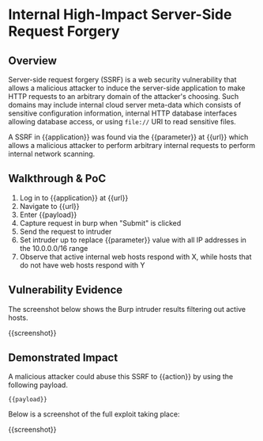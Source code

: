# Internal High-Impact Server-Side Request Forgery

## Overview

<!--
Provide a 1-2 sentence description - see http://cveproject.github.io/docs/content/key-details-phrasing.pdf for tips

This format is a good guide:
[VULNTYPE] in [COMPONENT] in [APPLICATION] allows [ATTACKER] to [IMPACT] via [VECTOR] 
-->
Server-side request forgery (SSRF) is a web security vulnerability that allows a malicious attacker to induce the server-side application to make HTTP requests to an arbitrary domain of the attacker's choosing. Such domains may include internal cloud server meta-data which consists of sensitive configuration information, internal HTTP database interfaces allowing database access, or using `file://` URI to read sensitive files.

A SSRF in {{application}} was found via the {{parameter}} at {{url}} which allows a malicious attacker to perform arbitrary internal requests to perform internal network scanning.

## Walkthrough & PoC

<!--
Provide a step-by-step walkthrough on how to access the vulnerable injection point, and how to exploit the vulnerability.
Adding a dot-pointed walkthrough with relevant screenshots will speed triage time and result in faster rewards!
-->

1. Log in to {{application}} at {{url}}
1. Navigate to {{url}}
1. Enter {{payload}}
1. Capture request in burp when "Submit" is clicked
1. Send the request to intruder
1. Set intruder up to replace {{parameter}} value with all IP addresses in the 10.0.0.0/16 range
1. Observe that active internal web hosts respond with X, while hosts that do not have web hosts respond with Y

## Vulnerability Evidence

<!--
Your submission MUST include evidence of the vulnerability and not be theoretical in nature.

For this type of SSRF, the best evidence is usually a screen recording or image of incoming requests, and a summary of the data that was exfiltrated through exploitation.
-->

The screenshot below shows the Burp intruder results filtering out active hosts.

{{screenshot}}

## Demonstrated Impact

<!--
Where possible and safe, escalate the SSRF to have some kind of tangible security impact, such as exfiltrating data. If no impact can be demonstrated other than receiving external interactions, this will most likely be considered as P5/informational severity.

As this VRT item refers to internal scans, be sure to demonstrate exactly what can be accessed internally, for example a list of active hosts. If this SSRF is not able to achieve this, take a look at some of the other SSRF VRT items to see if there is another one that is more appropriate.
--> 

A malicious attacker could abuse this SSRF to {{action}} by using the following payload.

```
{{payload}}
```

Below is a screenshot of the full exploit taking place:

{{screenshot}}
